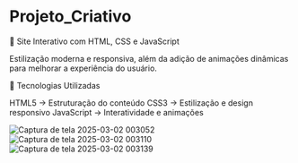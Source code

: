 # Projeto_Criativo
🚀 Site Interativo com HTML, CSS e JavaScript

Estilização moderna e responsiva, além da adição de animações dinâmicas para melhorar a experiência do usuário.

📌 Tecnologias Utilizadas

HTML5 → Estruturação do conteúdo
CSS3 → Estilização e design responsivo
JavaScript → Interatividade e animações


![Captura de tela 2025-03-02 003052](https://github.com/user-attachments/assets/e38e12c6-a74b-4f29-895d-557b5342d7ef)
![Captura de tela 2025-03-02 003110](https://github.com/user-attachments/assets/a8ce37ca-fa89-4b40-a687-ffe9bfb48918)
![Captura de tela 2025-03-02 003139](https://github.com/user-attachments/assets/d615644e-4c85-4165-b4c2-b5c662d56cce)
